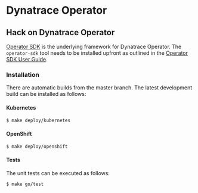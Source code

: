 # Dynatrace Operator

## Hack on Dynatrace Operator

[Operator SDK](https://github.com/operator-framework/operator-sdk) is the underlying framework for Dynatrace Operator. The `operator-sdk` tool needs to be installed upfront as outlined in the
[Operator SDK User Guide](https://sdk.operatorframework.io/docs/installation/).

### Installation

There are automatic builds from the master branch. The latest development build can be installed as follows:

#### Kubernetes
```sh
$ make deploy/kubernetes
```

#### OpenShift

```sh
$ make deploy/openshift
```

#### Tests

The unit tests can be executed as follows:

```sh
$ make go/test
```
